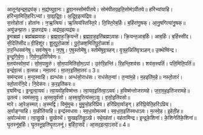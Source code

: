 

  
आतून॑इन्द्रम॒द्र्य॑क्। म॒द्य्र॑घ्घुवा॒नः। हु॒वा॒नस्सोम॑पीतये। सोम॑पीतय॒इति॒सोम॑ऽपीतये॥ हरि॑भ्यांयाहि। हरि॑भ्या॒मिति॒हरि॑ऽभ्यां। या॒ह्य॒द्रि॒वः॒। अ॒द्रि॒व॒इत्य॑द्रिवः॥  
स॒त्तोहोता॑। होता॑नः। न॒ऋ॒त्वियः॑। ऋ॒त्विय॑स्तिस्ति॒रे। ति॒स्ति॒रेब॒र्हिः। ब॒र्हिरा॑णु॒षक्। आ॒नु॒षगित्या॑नु॒षक्॥ अयु॑ज्रन्प्रा॒तः। प्रा॒तरद्र॑यः। अद्र॑य॒इत्यद्र॑यः॥  
इ॒माब्रह्म॑। ब्रह्म॑ब्रह्मवाहः। ब्र॒ह्म॒वा॒हः॒क्रि॒यन्ते॑। ब्र॒ह्म॒वा॒ह॒इति॑ब्रह्मऽवाहः। क्रि॒यन्त॒आब॒र्हिः। आब॒र्हिः। ब॒र्हिस्सी॑द। सी॒देति॑सीद॥ वी॒हिशू॑र। शू॒र॒पु॒रो॒ळाशं॑। पु॒रो॒ळश॒मिति॑पु॒रो॒ळाशं॑॥  
रा॒र॒न्धिसव॑नेषु। सव॑नेषुनः। न॒ए॒षु। ए॒षुस्तोमे॑षु। स्तोमे॑षुवृत्रहन्। वृ॒त्र॒ह॒न्निति॑वृत्रऽहन्॥ उ॒क्थेष्वि॑न्द्र। इ॒न्द्र॒गि॒र्व॒णः॒। गि॒र्व॒ण॒इति॑गिर्वणः॥  
म॒तय॑स्सोम॒पां। सो॒म॒पामु॒रुं। सो॒म॒पामिति॑सो॒म॒ऽपां। उ॒रुंरि॒हन्ति॑। रि॒हन्ति॒शव॑सः। शव॑स॒स्पतिं॑। पति॒मिति॒पतिं॑॥ इन्द्रं॑व॒त्सं। व॒त्सन्न। नमा॒तरः॑। मा॒तर॒इति॑मा॒तरः॑॥ 3॥  
सम॑न्दस्व। म॒न्द॒स्वाहि। ह्यन्ध॑सः। अन्ध॑सो॒राध॑सः। राध॑सेत॒न्वा॑। त॒न्वा॑म॒हे। म॒हइति॑म॒हे॥ नस्तो॒तारं॑। स्तो॒तारं॑नि॒दे। नि॒देक॑रः। क॒र॒इति॑करः॥  
व॒यमि॑न्द्र। इ॒न्द्र॒त्वा॒यवः॑। त्वा॒यवो॑ह॒विष्म॑न्तः। त्वा॒यव॒इति॑त्वा॒ऽयवः॑। ह॒विष्म॑न्तोजरामहे। ज॒रा॒म॒ह॒इति॑जरामहे॥ उ॒तत्वं। त्वम॑स्म॒युः। अ॒स्म॒युर्व॑सो। अ॒स्म॒युरित्य॑स्म॒ऽयुः। व॒सो॒इति॑वसो॥  
मारे। आ॒रेअ॒स्मत्। अ॒स्मद्वि। विमु॑मुचः। मु॒मु॒चो॒हरि॑प्रिय। हरि॑प्रिया॒र्वाङ्ग्। हरि॑प्रि॒येति॒हरि॑ऽप्रिय। अ॒र्वाङ्ग्या॑हि। या॒हीति॑याहि॥ इन्द्र॑स्वधावः। स्व॒धा॒वोमत्स्व॑। स्व॒धा॒व॒इति॑स्वधाऽवः। म॒त्स्वे॒ह। इ॒हेती॒ह॥  
अ॒र्वाञ्चं॑त्वा। त्वा॒सु॒खे। सु॒खेरथे॑। सु॒खइति॑सु॒ऽखे। रथे॒वह॑तां। वह॑तामिन्द्र। इ॒न्द्र॒के॒शिना॑। के॒शिनेति॑के॒शिना॑॥ घृ॒तस्नू॑ब॒र्हिः। घृ॒तस्नू॒इति॑घृ॒तऽस्नू॑। ब॒र्हिरा॒सदे॑। आ॒सद॒इत्या॒ऽसदे॑॥ 4॥  
